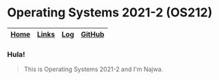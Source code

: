 # Operating Systems 2021-2 (OS212)

| [Home](#) | [Links]("") | [Log](https://nakarz.github.io/os212/TXT/mylog.txt) | [GitHub](https://github.com/nakarz/os212) |
| --------- | :---------- | :-------------------------------------------------: | ----------------------------------------: |

### Hula!

> This is Operating Systems 2021-2 and I'm Najwa.
